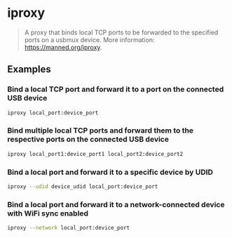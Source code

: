 # iproxy

> A proxy that binds local TCP ports to be forwarded to the specified ports on a usbmux device. More information: <https://manned.org/iproxy>.

## Examples

### Bind a local TCP port and forward it to a port on the connected USB device

```bash
iproxy local_port:device_port
```

### Bind multiple local TCP ports and forward them to the respective ports on the connected USB device

```bash
iproxy local_port1:device_port1 local_port2:device_port2
```

### Bind a local port and forward it to a specific device by UDID

```bash
iproxy --udid device_udid local_port:device_port
```

### Bind a local port and forward it to a network-connected device with WiFi sync enabled

```bash
iproxy --network local_port:device_port
```
